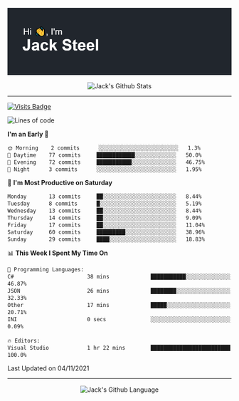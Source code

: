 <p align="center">
  <img align="center" src="https://github.com/JackSteel97/JackSteel97/blob/main/header.png?raw=true" alt="Hi, I'm Jack Steel" /> 
 </p>
<p align="center">
 <img align="center" src="https://github-readme-stats.vercel.app/api?username=jacksteel97&show_icons=true&count_private=true&theme=dracula" alt="Jack's Github Stats" /> 
</p>

<hr/>

[![Visits Badge](https://badges.pufler.dev/visits/JackSteel97/JackSteel97?color=blue&label=Profile%20Visits)](https://github.com/JackSteel97)
<!--START_SECTION:waka-->
![Lines of code](https://img.shields.io/badge/From%20Hello%20World%20I%27ve%20Written-1.4%20million%20lines%20of%20code-blue)

**I'm an Early 🐤** 

```text
🌞 Morning    2 commits      ░░░░░░░░░░░░░░░░░░░░░░░░░   1.3% 
🌆 Daytime    77 commits     ████████████░░░░░░░░░░░░░   50.0% 
🌃 Evening    72 commits     ███████████░░░░░░░░░░░░░░   46.75% 
🌙 Night      3 commits      ░░░░░░░░░░░░░░░░░░░░░░░░░   1.95%

```
📅 **I'm Most Productive on Saturday** 

```text
Monday       13 commits     ██░░░░░░░░░░░░░░░░░░░░░░░   8.44% 
Tuesday      8 commits      █░░░░░░░░░░░░░░░░░░░░░░░░   5.19% 
Wednesday    13 commits     ██░░░░░░░░░░░░░░░░░░░░░░░   8.44% 
Thursday     14 commits     ██░░░░░░░░░░░░░░░░░░░░░░░   9.09% 
Friday       17 commits     ██░░░░░░░░░░░░░░░░░░░░░░░   11.04% 
Saturday     60 commits     █████████░░░░░░░░░░░░░░░░   38.96% 
Sunday       29 commits     ████░░░░░░░░░░░░░░░░░░░░░   18.83%

```


📊 **This Week I Spent My Time On** 

```text
💬 Programming Languages: 
C#                       38 mins             ███████████░░░░░░░░░░░░░░   46.87% 
JSON                     26 mins             ████████░░░░░░░░░░░░░░░░░   32.33% 
Other                    17 mins             █████░░░░░░░░░░░░░░░░░░░░   20.71% 
INI                      0 secs              ░░░░░░░░░░░░░░░░░░░░░░░░░   0.09%

🔥 Editors: 
Visual Studio            1 hr 22 mins        █████████████████████████   100.0%

```


 Last Updated on 04/11/2021
<!--END_SECTION:waka-->

<hr/>

<p align="center">
    <img align="center" src="https://github-readme-stats.vercel.app/api/top-langs/?username=jacksteel97&langs_count=10&layout=compact&theme=dracula" alt="Jack's Github Language" /> 
</p>
